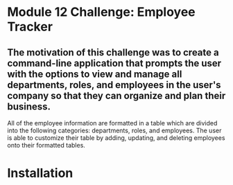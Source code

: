 # Module 12 Challenge: Employee Tracker
## The motivation of this challenge was to create a command-line application that prompts the user with the options to view and manage all departments, roles, and employees in the user's company so that they can organize and plan their business. 
All of the employee information are formatted in a table which are divided into the following categories: departments, roles, and employees. The user is able to customize their table by adding, updating, and deleting employees onto their formatted tables. 

# Installation 

